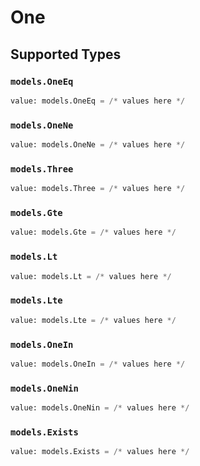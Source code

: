 # One


## Supported Types

### `models.OneEq`

```python
value: models.OneEq = /* values here */
```

### `models.OneNe`

```python
value: models.OneNe = /* values here */
```

### `models.Three`

```python
value: models.Three = /* values here */
```

### `models.Gte`

```python
value: models.Gte = /* values here */
```

### `models.Lt`

```python
value: models.Lt = /* values here */
```

### `models.Lte`

```python
value: models.Lte = /* values here */
```

### `models.OneIn`

```python
value: models.OneIn = /* values here */
```

### `models.OneNin`

```python
value: models.OneNin = /* values here */
```

### `models.Exists`

```python
value: models.Exists = /* values here */
```

